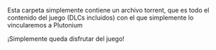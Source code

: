 Esta carpeta simplemente contiene un archivo torrent, que es todo el contenido del juego (DLCs incluidos) con el que simplemente lo vincularemos a Plutonium

¡Simplemente queda disfrutar del juego!
